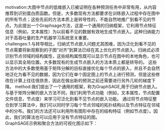 motivation:大图中节点的低维嵌入已被证明在各种预测任务中非常有用，从内容推荐到识别蛋白质函数。但是，大多数现有方法都要求在训练嵌入过程中存在图中的所有节点；这些先前的方法本质上是转导性的，不能自然地推广到看不见的节点。为此提出一个Graphsage方法，这是一个通用的归纳框架，它利用节点特征信息（例如，文本属性）为以前看不见的数据有效地生成节点嵌入。这种归纳能力对于高吞吐量的生产机器学习系统至关重要。  
challenges:1.与转导相比，归纳式节点嵌入问题尤其困难，因为泛化到看不见的节点需要将新观察到的子图“对齐”到算法已经在其上优化的节点嵌入。归纳式必须识别节点邻域的结构属性，这些结构属性既可以显示节点在图中的本地角色，也可以显示其全局位置。大多数现有的生成节点嵌入的方法本质上都是转导的。 这些方法中的大多数使用基于矩阵分解的目标直接优化每个节点的嵌入，并且不会自然地泛化为看不见的数据，因为它们在单个固定图上的节点上进行预测，但是这些修改在计算上往往很昂贵，因此在做出新的预测之前还需要进行另外几轮的梯度下降。
method:我们提出了一个通用的框架，称为GraphSAGE,用于归纳节点嵌入。与基于矩阵分解的嵌入方法不同，我们利用节点功能（例如，文本属性，节点配置文件信息，节点度）来学习可泛化到看不见节点的嵌入功能。 通过将节点特征整合到学习算法中，我们可以同时学习每个节点邻域的拓扑结构以及节点特征在邻域中的分布。我们的方法还可以利用所有图形中存在的结构特征（例如节点度）。因此，我们的算法也可以应用于没有节点特征的图。  
GraphSAGE示例和聚合方法的可视化图示如下：  
